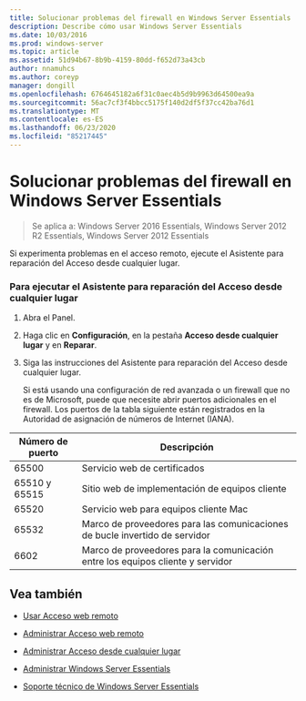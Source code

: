 ```yaml
---
title: Solucionar problemas del firewall en Windows Server Essentials
description: Describe cómo usar Windows Server Essentials
ms.date: 10/03/2016
ms.prod: windows-server
ms.topic: article
ms.assetid: 51d94b67-8b9b-4159-80dd-f652d73a43cb
author: nnamuhcs
ms.author: coreyp
manager: dongill
ms.openlocfilehash: 6764645182a6f31c0aec4b5d9b9963d64500ea9a
ms.sourcegitcommit: 56ac7cf3f4bbcc5175f140d2df5f37cc42ba76d1
ms.translationtype: MT
ms.contentlocale: es-ES
ms.lasthandoff: 06/23/2020
ms.locfileid: "85217445"
---
```

# <a name="troubleshoot-your-firewall-in-windows-server-essentials"></a>Solucionar problemas del firewall en Windows Server Essentials
 
>Se aplica a: Windows Server 2016 Essentials, Windows Server 2012 R2 Essentials, Windows Server 2012 Essentials
  
 Si experimenta problemas en el acceso remoto, ejecute el Asistente para reparación del Acceso desde cualquier lugar.  
  
### <a name="to-run-the-repair-anywhere-access-wizard"></a>Para ejecutar el Asistente para reparación del Acceso desde cualquier lugar  
  
1. Abra el Panel.  
  
2. Haga clic en **Configuración**, en la pestaña **Acceso desde cualquier lugar** y en **Reparar**.  
  
3. Siga las instrucciones del Asistente para reparación del Acceso desde cualquier lugar.  
  
   Si está usando una configuración de red avanzada o un firewall que no es de Microsoft, puede que necesite abrir puertos adicionales en el firewall. Los puertos de la tabla siguiente están registrados en la Autoridad de asignación de números de Internet (IANA).  
  
|Número de puerto|Descripción|  
|-----------------|-----------------|  
|65500|Servicio web de certificados|  
|65510 y 65515|Sitio web de implementación de equipos cliente|  
|65520|Servicio web para equipos cliente Mac|  
|65532|Marco de proveedores para las comunicaciones de bucle invertido de servidor|  
|6602|Marco de proveedores para la comunicación entre los equipos cliente y servidor|  
  
## <a name="see-also"></a>Vea también  
  
-   [Usar Acceso web remoto](../use/Use-Remote-Web-Access-in-Windows-Server-Essentials.md)  
  
-   [Administrar Acceso web remoto](../manage/Manage-Remote-Web-Access-in-Windows-Server-Essentials.md)  
  
-   [Administrar Acceso desde cualquier lugar](../manage/Manage-Anywhere-Access-in-Windows-Server-Essentials.md)  
  
-   [Administrar Windows Server Essentials](../manage/Manage-Windows-Server-Essentials.md)  

-   [Soporte técnico de Windows Server Essentials](../support/Support-Windows-Server-Essentials.md)

